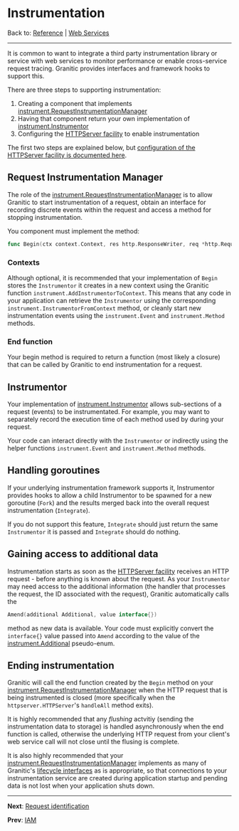 # Instrumentation

Back to: [Reference](README.md) | [Web Services](ws-index.md)

---

It is common to want to integrate a third party instrumentation library or service with web services to monitor performance
or enable cross-service request tracing. Granitic provides interfaces and framework hooks to support this.

There are three steps to supporting instrumentation:

  1. Creating a component that implements [instrument.RequestInstrumentationManager](https://godoc.org/github.com/graniticio/granitic/instrument#RequestInstrumentationManager)
  1. Having that component return your own implementation of [instrument.Instrumentor](https://godoc.org/github.com/graniticio/granitic/instrument#Instrumentor) 
  1. Configuring the [HTTPServer facility](fac-http-server.md) to enable instrumentation
  
The first two steps are explained below, but [configuration of the HTTPServer facility is documented here]((fac-http-server.md)).  

## Request Instrumentation Manager  

The role of the [instrument.RequestInstrumentationManager](https://godoc.org/github.com/graniticio/granitic/instrument#RequestInstrumentationManager)
is to allow Granitic to start instrumentation of a request, obtain an interface for recording discrete events within the 
request and access a method for stopping instrumentation.

You component must implement the method:

```go
func Begin(ctx context.Context, res http.ResponseWriter, req *http.Request) (context.Context, Instrumentor, func())
```

### Contexts

Although optional, it is recommended that your implementation of `Begin` stores the `Instrumentor` it creates in a new context
using the Granitic function `instrument.AddInstrumentorToContext`. This means that any code in your application can retrieve
the `Instrumentor` using the corresponding `instrument.InstrumentorFromContext` method, or cleanly start new instrumentation
events using the `instrument.Event` and `instrument.Method` methods.

### End function

Your begin method is required to return a function (most likely a closure) that can be called by Granitic to end instrumentation
for a request.

## Instrumentor

Your implementation of [instrument.Instrumentor](https://godoc.org/github.com/graniticio/granitic/instrument#Instrumentor)
allows sub-sections of a request (events) to be instrumentated. For example, you may want to separately record the execution
time of each method used by during your request.

Your code can interact directly with the `Instrumentor` or indirectly using the helper functions `instrument.Event` 
and `instrument.Method` methods.

## Handling goroutines

If your underlying instrumentation framework supports it, Instrumentor provides hooks to allow a child Instrumentor to
be spawned for a new goroutine (`Fork`) and the results merged back into the overall request instrumentation (`Integrate`).

If you do not support this feature, `Integrate` should just return the same `Instrumentor` it is passed and `Integrate` should
do nothing.

## Gaining access to additional data

Instrumentation starts as soon as the [HTTPServer facility](fac-http-server.md) receives an HTTP request - before anything is known
about the request. As your `Instrumentor` may need access to the additional information (the handler that processes the request, the ID associated
with the request), Granitic automatically calls the 

```go
Amend(additional Additional, value interface{})
``` 

method as new data is available. Your code must explicitly convert the `interface{}` value passed into `Amend` according to the value of 
the [instrument.Additional](https://godoc.org/github.com/graniticio/granitic/instrument#Additional) pseudo-enum.


## Ending instrumentation

Granitic will call the end function created by the `Begin` method on your [instrument.RequestInstrumentationManager](https://godoc.org/github.com/graniticio/granitic/instrument#RequestInstrumentationManager)
when the HTTP request that is being instrumented is closed (more specifically when the `httpserver.HTTPServer`'s `handleAll` method exits).

It is highly recommended that any _flushing_ actvitiy (sending the instrumentation data to storage) is handled asynchronously
when the end function is called, otherwise the underlying HTTP request from your client's web service call will not close
until the flusing is complete.

It is also highly recommended that your  [instrument.RequestInstrumentationManager](https://godoc.org/github.com/graniticio/granitic/instrument#RequestInstrumentationManager)
implements as many of Granitic's [lifecycle interfaces](ioc-lifecycle.md) as is appropriate, so that connections to 
your instrumentation service are created during application startup and pending data is not lost when your application
shuts down.

  
---
**Next**: [Request identification](ws-identity.md)

**Prev**: [IAM](ws-iam.md)